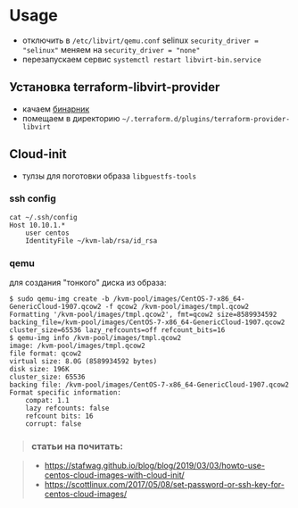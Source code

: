 # Usage

- отключить в `/etc/libvirt/qemu.conf` selinux `security_driver = "selinux"` меняем на `security_driver = "none"`
- перезапускаем сервис `systemctl restart libvirt-bin.service`

## Установка terraform-libvirt-provider
- качаем [бинарник](https://github.com/dmacvicar/terraform-provider-libvirt/releases)
- помещаем в директорию `~/.terraform.d/plugins/terraform-provider-libvirt`
## Cloud-init

- тулзы для поготовки образа `libguestfs-tools`

### ssh config
```
cat ~/.ssh/config
Host 10.10.1.*
    user centos
    IdentityFile ~/kvm-lab/rsa/id_rsa
```

### qemu

для создания "тонкого" диска из образа:
```
$ sudo qemu-img create -b /kvm-pool/images/CentOS-7-x86_64-GenericCloud-1907.qcow2 -f qcow2 /kvm-pool/images/tmpl.qcow2
Formatting '/kvm-pool/images/tmpl.qcow2', fmt=qcow2 size=8589934592 backing_file=/kvm-pool/images/CentOS-7-x86_64-GenericCloud-1907.qcow2 cluster_size=65536 lazy_refcounts=off refcount_bits=16
$ qemu-img info /kvm-pool/images/tmpl.qcow2 
image: /kvm-pool/images/tmpl.qcow2
file format: qcow2
virtual size: 8.0G (8589934592 bytes)
disk size: 196K
cluster_size: 65536
backing file: /kvm-pool/images/CentOS-7-x86_64-GenericCloud-1907.qcow2
Format specific information:
    compat: 1.1
    lazy refcounts: false
    refcount bits: 16
    corrupt: false
```

> ### статьи на почитать:

> - https://stafwag.github.io/blog/blog/2019/03/03/howto-use-centos-cloud-images-with-cloud-init/
> - https://scottlinux.com/2017/05/08/set-password-or-ssh-key-for-centos-cloud-images/



